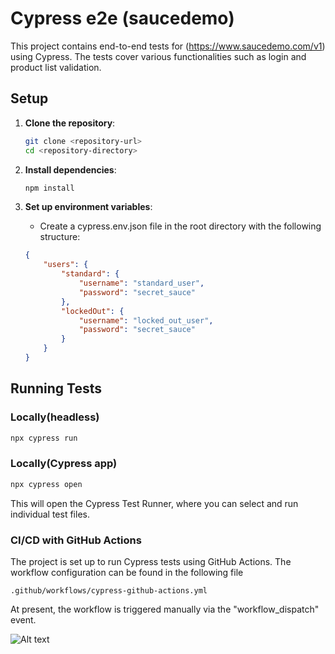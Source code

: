 # Cypress e2e (saucedemo)

This project contains end-to-end tests for (https://www.saucedemo.com/v1) using Cypress. The tests cover various functionalities such as login and product list validation.

## Setup

1. **Clone the repository**:
    ```sh
    git clone <repository-url>
    cd <repository-directory>
    ```

2. **Install dependencies**:
    ```sh
    npm install
    ```

3. **Set up environment variables**:
    - Create a cypress.env.json file in the root directory with the following structure:
    ```json
    {
        "users": {
            "standard": {
                "username": "standard_user",
                "password": "secret_sauce"
            },
            "lockedOut": {
                "username": "locked_out_user",
                "password": "secret_sauce"
            }
        }
    }
    ```

## Running Tests

### Locally(headless)
```sh
npx cypress run
```

### Locally(Cypress app)
```sh
npx cypress open
```

This will open the Cypress Test Runner, where you can select and run individual test files.

### CI/CD with GitHub Actions

The project is set up to run Cypress tests using GitHub Actions. The workflow configuration can be found in the following file

```.github/workflows/cypress-github-actions.yml```

At present, the workflow is triggered manually via the "workflow_dispatch" event.

![Alt text](./cypress-github-dispatch.jpg)

